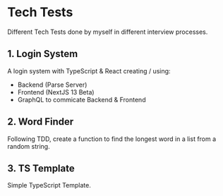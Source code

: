 # Tech Tests
Different Tech Tests done by myself in different interview processes.

## 1. Login System
A login system with TypeScript & React creating / using:
 * Backend (Parse Server)
 * Frontend (NextJS 13 Beta)
 * GraphQL to commicate Backend & Frontend

## 2. Word Finder
Following TDD, create a function to find the longest word in a list from a random string.

## 3. TS Template
Simple TypeScript Template.